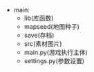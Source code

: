 - main:
  - lib(库函数)
  - mapseed(地图种子)
  - save(存档)
  - src(素材图片)
  - main.py(游戏执行主体)
  - settings.py(参数设置)
